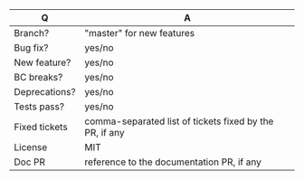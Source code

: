 | Q             | A
| ------------- | ---
| Branch?       | "master" for new features
| Bug fix?      | yes/no
| New feature?  | yes/no
| BC breaks?    | yes/no
| Deprecations? | yes/no
| Tests pass?   | yes/no
| Fixed tickets | comma-separated list of tickets fixed by the PR, if any
| License       | MIT
| Doc PR        | reference to the documentation PR, if any
